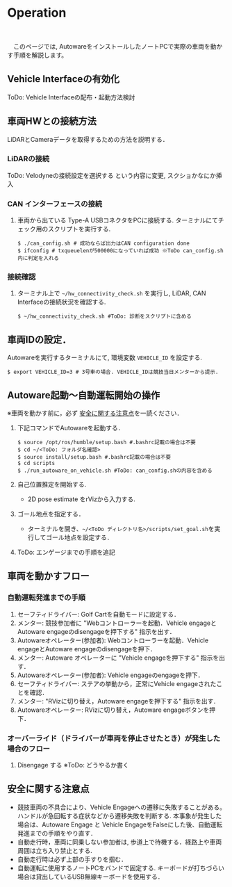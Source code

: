 # Operation

<br>

&emsp;このページでは, AutowareをインストールしたノートPCで実際の車両を動かす手順を解説します。

## Vehicle Interfaceの有効化
ToDo: Vehicle Interfaceの配布・起動方法検討

## 車両HWとの接続方法
LiDARとCameraデータを取得するための方法を説明する．

### LiDARの接続
ToDo: Velodyneの接続設定を選択する という内容に変更, スクショかなにか挿入

### CAN インターフェースの接続
1. 車両から出ている Type-A USBコネクタをPCに接続する.
ターミナルにてチェック用のスクリプトを実行する.
    ```
    $ ./can_config.sh # 成功ならば出力はCAN configuration done
    $ ifconfig # txqueuelenが500000になっていれば成功 ※ToDo can_config.sh内に判定を入れる
    ```

### 接続確認
1. ターミナル上で `~/hw_connectivity_check.sh` を実行し, LiDAR, CAN Interfaceの接続状況を確認する.
    ```
    $ ~/hw_connectivity_check.sh #ToDo: 診断をスクリプトに含める
    ```

## 車両IDの設定．
Autowareを実行するターミナルにて, 環境変数 `VEHICLE_ID` を設定する.
```
$ export VEHICLE_ID=3 # 3号車の場合. VEHICLE_IDは競技当日メンターから提示.
```

## Autoware起動〜自動運転開始の操作
※車両を動かす前に，必ず [安全に関する注意点](#安全に関する注意点)を一読ください．

1. 下記コマンドでAutowareを起動する．
    ```
    $ source /opt/ros/humble/setup.bash #.bashrc記載の場合は不要
    $ cd ~/<ToDo: フォルダ名確認>
    $ source install/setup.bash #.bashrc記載の場合は不要
    $ cd scripts
    $ ./run_autoware_on_vehicle.sh #ToDo: can_config.shの内容を含める
    ```

2. 自己位置推定を開始する.
    - 2D pose estimate をrVizから入力する.

3. ゴール地点を指定する．
    - ターミナルを開き、`~/<ToDo ディレクトリ名>/scripts/set_goal.sh`を実行してゴール地点を設定する．

4. ToDo: エンゲージまでの手順を追記


## 車両を動かすフロー
### 自動運転発進までの手順
1. セーフティドライバー: Golf Cartを自動モードに設定する．
2. メンター: 競技参加者に "Webコントローラーを起動．Vehicle engageとAutoware engageのdisengageを押下する" 指示を出す．
3. Autowareオペレーター(参加者): Webコントローラーを起動．Vehicle engageとAutoware engageのdisengageを押下．
4. メンター: Autoware オペレーターに "Vehicle engageを押下する" 指示を出す．
5. Autowareオペレーター(参加者): Vehicle engageのengageを押下．
6. セーフティドライバー: ステアの挙動から，正常にVehicle engageされたことを確認．
7. メンター: "RVizに切り替え，Autoware engageを押下する" 指示を出す．
8. Autowareオペレーター: RVizに切り替え，Autoware engageボタンを押下．

### オーバーライド（ドライバーが車両を停止させたとき）が発生した場合のフロー
1. Disengage する ※ToDo: どうやるか書く

## 安全に関する注意点
- 競技車両の不具合により、Vehicle Engageへの遷移に失敗することがある。ハンドルが急回転する症状などから遷移失敗を判断する. 本事象が発生した場合は、Autoware Engage と Vehicle EngageをFalseにした後、自動運転発進までの手順をやり直す．
- 自動走行時，車両に同乗しない参加者は, 歩道上で待機する．経路上や車両周囲は立ち入り禁止とする.
- 自動走行時は必ず上部の手すりを掴む．
- 自動運転に使用するノートPCをバンドで固定する. キーボードが打ちづらい場合は貸出しているUSB無線キーボードを使用する．
